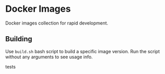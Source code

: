 # Docker Images

Docker images collection for rapid development.

## Building

Use `build.sh` bash script to build a specific image version. Run the script without any arguments to see usage info.

tests